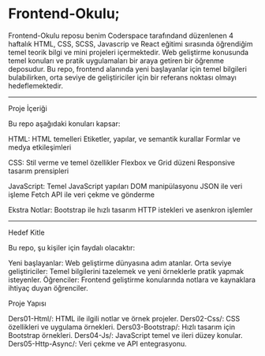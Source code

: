 # Frontend-Okulu;
Frontend-Okulu reposu benim Coderspace tarafındand düzenlenen 4 haftalık HTML, CSS, SCSS, Javascrip ve React eğitimi sırasında öğrendiğim temel teorik bilgi ve mini projeleri içermektedir.
Web geliştirme konusunda temel konuları ve pratik uygulamaları bir araya getiren bir öğrenme deposudur. Bu repo, frontend alanında yeni başlayanlar için temel bilgileri bulabilirken, orta seviye de geliştiriciler için bir referans noktası olmayı hedeflemektedir. 
<hr>
Proje İçeriği

Bu repo aşağıdaki konuları kapsar:

  HTML:
    HTML temelleri
    Etiketler, yapılar, ve semantik kurallar
    Formlar ve medya etkileşimleri

  CSS:
    Stil verme ve temel özellikler
    Flexbox ve Grid düzeni
    Responsive tasarım prensipleri

  JavaScript:
    Temel JavaScript yapıları
    DOM manipülasyonu
    JSON ile veri işleme
    Fetch API ile veri çekme ve gönderme

  Ekstra Notlar:
    Bootstrap ile hızlı tasarım
    HTTP istekleri ve asenkron işlemler
<hr>

Hedef Kitle

Bu repo, şu kişiler için faydalı olacaktır:

  Yeni başlayanlar: Web geliştirme dünyasına adım atanlar.
  Orta seviye geliştiriciler: Temel bilgilerini tazelemek ve yeni örneklerle pratik yapmak isteyenler.
  Öğrenciler: Frontend geliştirme konularında notlara ve kaynaklara ihtiyaç duyan öğrenciler.

Proje Yapısı

  Ders01-Html/: HTML ile ilgili notlar ve örnek projeler.
  Ders02-Css/: CSS özellikleri ve uygulama örnekleri.
  Ders03-Bootstrap/: Hızlı tasarım için Bootstrap örnekleri.
  Ders04-Js/: JavaScript temel ve ileri düzey konular.
  Ders05-Http-Async/: Veri çekme ve API entegrasyonu.
